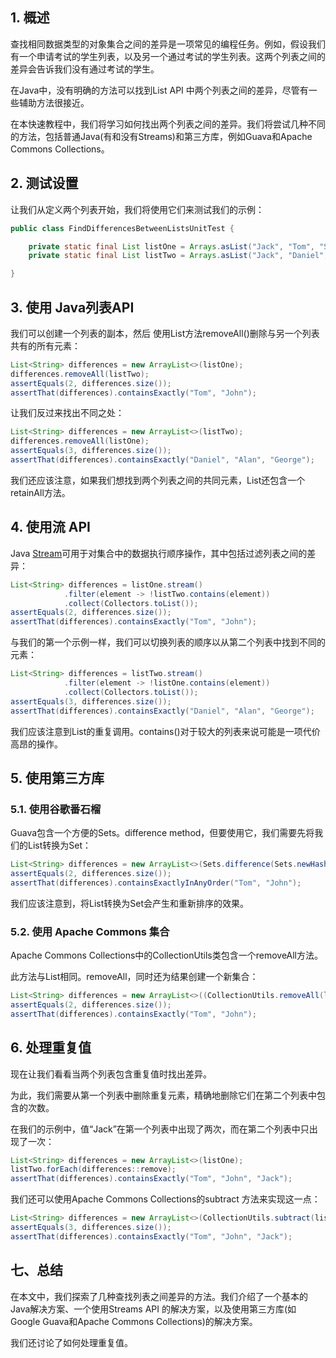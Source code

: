 ## 1. 概述

查找相同数据类型的对象集合之间的差异是一项常见的编程任务。例如，假设我们有一个申请考试的学生列表，以及另一个通过考试的学生列表。这两个列表之间的差异会告诉我们没有通过考试的学生。

在Java中，没有明确的方法可以找到List API 中两个列表之间的差异，尽管有一些辅助方法很接近。

在本快速教程中，我们将学习如何找出两个列表之间的差异。我们将尝试几种不同的方法，包括普通Java(有和没有Streams)和第三方库，例如Guava和Apache Commons Collections。

## 2. 测试设置

让我们从定义两个列表开始，我们将使用它们来测试我们的示例：

```java
public class FindDifferencesBetweenListsUnitTest {

    private static final List listOne = Arrays.asList("Jack", "Tom", "Sam", "John", "James", "Jack");
    private static final List listTwo = Arrays.asList("Jack", "Daniel", "Sam", "Alan", "James", "George");

}
```

## 3. 使用 Java列表API

我们可以创建一个列表的副本，然后 使用List方法removeAll()删除与另一个列表共有的所有元素：

```java
List<String> differences = new ArrayList<>(listOne);
differences.removeAll(listTwo);
assertEquals(2, differences.size());
assertThat(differences).containsExactly("Tom", "John");
```

让我们反过来找出不同之处：

```java
List<String> differences = new ArrayList<>(listTwo);
differences.removeAll(listOne);
assertEquals(3, differences.size());
assertThat(differences).containsExactly("Daniel", "Alan", "George");
```

我们还应该注意，如果我们想找到两个列表之间的共同元素，List还包含一个retainAll方法。

## 4. 使用流 API

Java [Stream](https://www.baeldung.com/java-streams)可用于对集合中的数据执行顺序操作，其中包括过滤列表之间的差异：

```java
List<String> differences = listOne.stream()
            .filter(element -> !listTwo.contains(element))
            .collect(Collectors.toList());
assertEquals(2, differences.size());
assertThat(differences).containsExactly("Tom", "John");
```

与我们的第一个示例一样，我们可以切换列表的顺序以从第二个列表中找到不同的元素：

```java
List<String> differences = listTwo.stream()
            .filter(element -> !listOne.contains(element))
            .collect(Collectors.toList());
assertEquals(3, differences.size());
assertThat(differences).containsExactly("Daniel", "Alan", "George");
```

我们应该注意到List的重复调用。contains()对于较大的列表来说可能是一项代价高昂的操作。

## 5. 使用第三方库

### 5.1. 使用谷歌番石榴

Guava包含一个方便的Sets。difference method，但要使用它，我们需要先将我们的List转换为Set：

```java
List<String> differences = new ArrayList<>(Sets.difference(Sets.newHashSet(listOne), Sets.newHashSet(listTwo)));
assertEquals(2, differences.size());
assertThat(differences).containsExactlyInAnyOrder("Tom", "John");
```

我们应该注意到，将List转换为Set会产生和重新排序的效果。

### 5.2. 使用 Apache Commons 集合

Apache Commons Collections中的CollectionUtils类包含一个removeAll方法。

此方法与List相同。removeAll，同时还为结果创建一个新集合：

```java
List<String> differences = new ArrayList<>((CollectionUtils.removeAll(listOne, listTwo)));
assertEquals(2, differences.size());
assertThat(differences).containsExactly("Tom", "John");
```

## 6. 处理重复值

现在让我们看看当两个列表包含重复值时找出差异。

为此，我们需要从第一个列表中删除重复元素，精确地删除它们在第二个列表中包含的次数。

在我们的示例中，值“Jack”在第一个列表中出现了两次，而在第二个列表中只出现了一次：

```java
List<String> differences = new ArrayList<>(listOne);
listTwo.forEach(differences::remove);
assertThat(differences).containsExactly("Tom", "John", "Jack");
```

我们还可以使用Apache Commons Collections的subtract 方法来实现这一点：

```java
List<String> differences = new ArrayList<>(CollectionUtils.subtract(listOne, listTwo));
assertEquals(3, differences.size());
assertThat(differences).containsExactly("Tom", "John", "Jack");
```

## 七、总结

在本文中，我们探索了几种查找列表之间差异的方法。我们介绍了一个基本的Java解决方案、一个使用Streams API 的解决方案，以及使用第三方库(如Google Guava和Apache Commons Collections)的解决方案。

我们还讨论了如何处理重复值。